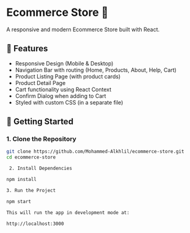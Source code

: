 # Ecommerce Store 🛒

A responsive and modern Ecommerce Store built with React.

## 📌 Features

- Responsive Design (Mobile & Desktop)
- Navigation Bar with routing (Home, Products, About, Help, Cart)
- Product Listing Page (with product cards)
- Product Detail Page
- Cart functionality using React Context
- Confirm Dialog when adding to Cart
- Styled with custom CSS (in a separate file)

## 🏁 Getting Started

### 1. Clone the Repository

```bash
git clone https://github.com/Mohammed-Alkhlil/ecommerce-store.git
cd ecommerce-store

 2. Install Dependencies

npm install

3. Run the Project

npm start

This will run the app in development mode at:

http://localhost:3000